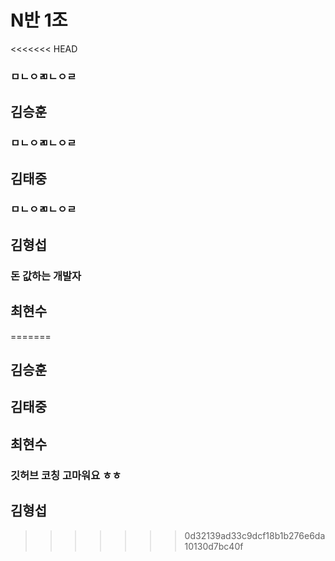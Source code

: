 # N반 1조

<<<<<<< HEAD
### ㅁㄴㅇㄻㄴㅇㄹ
## 김승훈

### ㅁㄴㅇㄻㄴㅇㄹ
## 김태중

### ㅁㄴㅇㄻㄴㅇㄹ
## 김형섭
### 돈 값하는 개발자

## 최현수






=======
## 김승훈

## 김태중

## 최현수
### 깃허브 코칭 고마워요 ㅎㅎ

## 김형섭
>>>>>>> 0d32139ad33c9dcf18b1b276e6da10130d7bc40f

